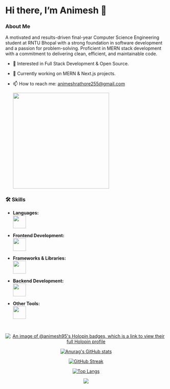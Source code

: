   # Hi there, I’m Animesh 👋 

  ### About Me

   A motivated and results-driven final-year Computer Science Engineering student at RNTU Bhopal with a strong foundation in software development and a passion for problem-solving. 
  Proficient in MERN stack development with a commitment to delivering clean, efficient, and maintainable code.

- 👀 Interested in Full  Stack Development & Open Source.
- 🌱 Currently working on MERN & Next.js projects.
- 📫 How to reach me: [animeshrathore255@gmail.com](mailto:animeshrathore255@gmail.com)


  <img src="https://user-images.githubusercontent.com/74038190/212749447-bfb7e725-6987-49d9-ae85-2015e3e7cc41.gif" width="300">


### 🛠️ Skills

- **Languages:**  
  <a href="https://skillicons.dev">
    <img src="https://skillicons.dev/icons?i=c,cpp,java" height="40" />
  </a>

- **Frontend Development:**  
  <a href="https://skillicons.dev">
    <img src="https://skillicons.dev/icons?i=html,javascript,css" height="40" />
  </a>

- **Frameworks & Libraries:**  
  <a href="https://skillicons.dev">
    <img src="https://skillicons.dev/icons?i=react,nextjs,expressjs,redux,tailwindcss,bootstrap,daisyui" height="40" />
  </a>

- **Backend Development:**  
  <a href="https://skillicons.dev">
    <img src="https://skillicons.dev/icons?i=nodejs,mongodb,postgresql,mongoose" height="40" />
  </a>

- **Other Tools:**  
  <a href="https://skillicons.dev">
    <img src="https://skillicons.dev/icons?i=git,vscode,postman" height="40" />
  </a>



<br>

<div align="center">

  [![An image of @animesh95's Holopin badges, which is a link to view their full Holopin profile](https://holopin.me/animesh95)](https://holopin.io/@animesh95)
  
  [![Anurag's GitHub stats](https://github-readme-stats.vercel.app/api?username=animesh156&show_icons=true&theme=radical)](https://github.com/anuraghazra/github-readme-stats)
  
[![GitHub Streak](https://streak-stats.demolab.com?user=animesh156&theme=bear&hide_border=true&short_numbers=true)](https://git.io/streak-stats)
  
  [![Top Langs](https://github-readme-stats.vercel.app/api/top-langs/?username=animesh156&layout=donut-vertical&theme=dracula)](https://github.com/anuraghazra/github-readme-stats)
  
  ![](https://komarev.com/ghpvc/?username=animesh156&color=ff69b4)

</div>
